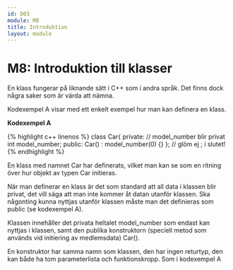 ```yaml
---
id: D03
module: M8
title: Introduktion
layout: module
---
```

# M8: Introduktion till klasser

En klass fungerar på liknande sätt i C++ som i andra språk. 
Det finns dock några saker som är värda att nämna.

Kodexempel A visar med ett enkelt exempel hur man kan definera en klass.

__Kodexempel A__

{% highlight c++ linenos %}
class Car{
private: // model_number blir privat
    int model_number;
public:
    Car() : model_number(0) {}
}; // glöm ej ; i slutet!
{% endhighlight %}

En klass med namnet Car har definerats, vilket man kan se som en ritning över hur objekt av typen Car initieras.

När man definerar en klass är det som standard att all data i klassen blir privat, 
det vill säga att man inte kommer åt datan utanför klassen. 
Ska någonting kunna nyttjas utanför klassen måste man det definieras som public (se kodexempel A).

Klassen innehåller det privata heltalet model_number som endast kan nyttjas i klassen, 
samt den publika konstruktorn (speciell metod som används vid initiering av medlemsdata) Car().

En konstruktor har samma namn som klassen, den har ingen returtyp, den kan både ha tom parameterlista och funktionskropp. 
Som i kodexempel A